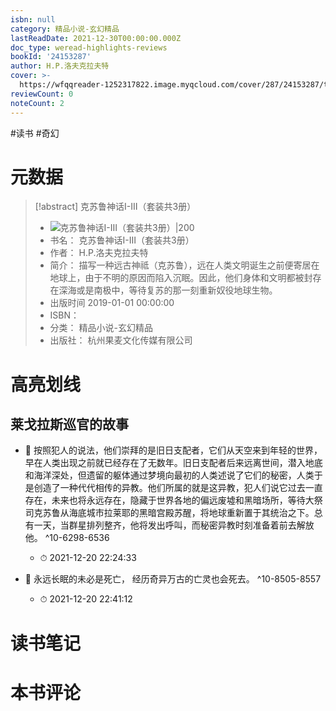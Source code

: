 ```yaml
---
isbn: null
category: 精品小说-玄幻精品
lastReadDate: 2021-12-30T00:00:00.000Z
doc_type: weread-highlights-reviews
bookId: '24153287'
author: H.P.洛夫克拉夫特
cover: >-
  https://wfqqreader-1252317822.image.myqcloud.com/cover/287/24153287/t7_24153287.jpg
reviewCount: 0
noteCount: 2
---
```

#读书 #奇幻 
# 元数据
> [!abstract] 克苏鲁神话I-Ⅲ（套装共3册）
> - ![ 克苏鲁神话I-Ⅲ（套装共3册）|200](https://wfqqreader-1252317822.image.myqcloud.com/cover/287/24153287/t7_24153287.jpg)
> - 书名： 克苏鲁神话I-Ⅲ（套装共3册）
> - 作者： H.P.洛夫克拉夫特
> - 简介： 描写一种远古神祗（克苏鲁），远在人类文明诞生之前便寄居在地球上，由于不明的原因而陷入沉眠。因此，他们身体和文明都被封存在深海或是南极中，等待复苏的那一刻重新奴役地球生物。
> - 出版时间 2019-01-01 00:00:00
> - ISBN： 
> - 分类： 精品小说-玄幻精品
> - 出版社： 杭州果麦文化传媒有限公司

# 高亮划线

## 莱戈拉斯巡官的故事


- 📌 按照犯人的说法，他们崇拜的是旧日支配者，它们从天空来到年轻的世界，早在人类出现之前就已经存在了无数年。旧日支配者后来远离世间，潜入地底和海洋深处，但遗留的躯体通过梦境向最初的人类述说了它们的秘密，人类于是创造了一种代代相传的异教。他们所属的就是这异教，犯人们说它过去一直存在，未来也将永远存在，隐藏于世界各地的偏远废墟和黑暗场所，等待大祭司克苏鲁从海底城市拉莱耶的黑暗宫殿苏醒，将地球重新置于其统治之下。总有一天，当群星排列整齐，他将发出呼叫，而秘密异教时刻准备着前去解放他。 ^10-6298-6536
    - ⏱ 2021-12-20 22:24:33 

- 📌 永远长眠的未必是死亡，
经历奇异万古的亡灵也会死去。 ^10-8505-8557
    - ⏱ 2021-12-20 22:41:12 
# 读书笔记

# 本书评论
